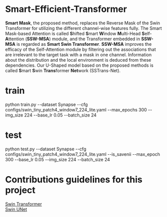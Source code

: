 # Smart-Efficient-Transformer
  <strong>Smart Mask</strong>, the proposed method, replaces the Reverse Mask of the Swin Transformer for utilizing the different channel-wise features fully. The Smart Mask-based Attention is called <strong>S</strong>hifted <strong>S</strong>mart <strong>W</strong>indow <strong>M</strong>ulti-Head <strong>S</strong>elf-<strong>A</strong>ttention (<strong>SSW-MSA</strong>) module, and the Transformer embedded in <strong>SSW-MSA</strong> is regarded as <strong>Smart Swin Transformer</strong>. <strong>SSW-MSA</strong> improves the efficacy of the Self-Attention module by filtering out the associations that are irrelevant to the target task with a mask in one channel. Information about the distribution and the local environment is deduced from these dependencies. Our U-Shaped model based on the proposed methods is called <strong>S</strong>mart <strong>S</strong>win <strong>Trans</strong>former <strong>Net</strong>work (SSTrans-Net). <br />
# train
python train.py --dataset Synapse --cfg configs/swin_tiny_patch4_window7_224_lite.yaml --max_epochs 300 --img_size 224 --base_lr 0.05 --batch_size 24 <br />
# test
python test.py --dataset Synapse --cfg configs/swin_tiny_patch4_window7_224_lite.yaml --is_savenii --max_epoch 300 --base_lr 0.05 --img_size 224 --batch_size 24 <br />
# Contributions guidelines for this project 
[Swin Transformer](https://github.com/microsoft/Swin-Transformer) <br />
[Swin UNet](https://github.com/HuCaoFighting/Swin-Unet) <br />
